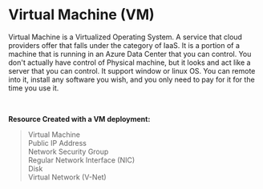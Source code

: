 # Virtual Machine (VM)
Virtual Machine is a Virtualized Operating System.
A service that cloud providers offer that falls under the category of  IaaS. It is a portion of a machine that is running in an Azure Data Center that you can control. You don't actually have control of Physical machine, but it looks and act like a server that you can control. It support window or linux OS. You can remote into it, install any software you wish, and you only need to pay for it for the time you use it.

</br>

**Resource Created with a VM deployment:**
>  Virtual Machine</br>
  Public IP Address</br>
  Network Security Group</br>
  Regular Network Interface (NIC)</br>
  Disk</br>
  Virtual Network (V-Net)</br>
